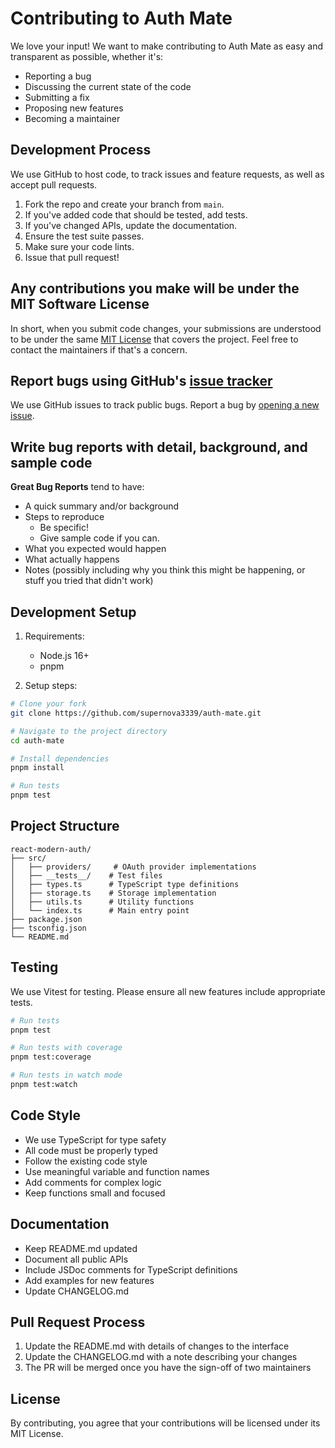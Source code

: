 # Contributing to Auth Mate

We love your input! We want to make contributing to Auth Mate as easy and transparent as possible, whether it's:

- Reporting a bug
- Discussing the current state of the code
- Submitting a fix
- Proposing new features
- Becoming a maintainer

## Development Process

We use GitHub to host code, to track issues and feature requests, as well as accept pull requests.

1. Fork the repo and create your branch from `main`.
2. If you've added code that should be tested, add tests.
3. If you've changed APIs, update the documentation.
4. Ensure the test suite passes.
5. Make sure your code lints.
6. Issue that pull request!

## Any contributions you make will be under the MIT Software License

In short, when you submit code changes, your submissions are understood to be under the same [MIT License](http://choosealicense.com/licenses/mit/) that covers the project. Feel free to contact the maintainers if that's a concern.

## Report bugs using GitHub's [issue tracker](https://github.com/supernova3339/auth-mate/issues)

We use GitHub issues to track public bugs. Report a bug by [opening a new issue](https://github.com/supernova3339/auth-mate/issues/new).

## Write bug reports with detail, background, and sample code

**Great Bug Reports** tend to have:

- A quick summary and/or background
- Steps to reproduce
    - Be specific!
    - Give sample code if you can.
- What you expected would happen
- What actually happens
- Notes (possibly including why you think this might be happening, or stuff you tried that didn't work)

## Development Setup

1. Requirements:
    - Node.js 16+
    - pnpm

2. Setup steps:
```bash
# Clone your fork
git clone https://github.com/supernova3339/auth-mate.git

# Navigate to the project directory
cd auth-mate

# Install dependencies
pnpm install

# Run tests
pnpm test
```

## Project Structure

```
react-modern-auth/
├── src/
│   ├── providers/     # OAuth provider implementations
│   ├── __tests__/    # Test files
│   ├── types.ts      # TypeScript type definitions
│   ├── storage.ts    # Storage implementation
│   ├── utils.ts      # Utility functions
│   └── index.ts      # Main entry point
├── package.json
├── tsconfig.json
└── README.md
```

## Testing

We use Vitest for testing. Please ensure all new features include appropriate tests.

```bash
# Run tests
pnpm test

# Run tests with coverage
pnpm test:coverage

# Run tests in watch mode
pnpm test:watch
```

## Code Style

- We use TypeScript for type safety
- All code must be properly typed
- Follow the existing code style
- Use meaningful variable and function names
- Add comments for complex logic
- Keep functions small and focused

## Documentation

- Keep README.md updated
- Document all public APIs
- Include JSDoc comments for TypeScript definitions
- Add examples for new features
- Update CHANGELOG.md

## Pull Request Process

1. Update the README.md with details of changes to the interface
2. Update the CHANGELOG.md with a note describing your changes
3. The PR will be merged once you have the sign-off of two maintainers

## License

By contributing, you agree that your contributions will be licensed under its MIT License.